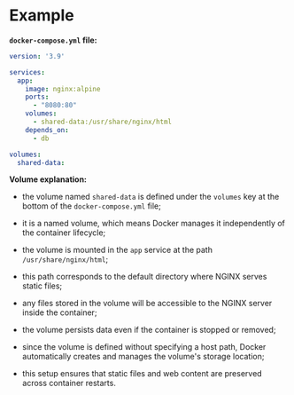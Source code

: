 # Example

**`docker-compose.yml` file:**

```yaml
version: '3.9'

services:
  app:
    image: nginx:alpine
    ports:
      - "8080:80"
    volumes:
      - shared-data:/usr/share/nginx/html
    depends_on:
      - db

volumes:
  shared-data:
```

**Volume explanation:**

- the volume named `shared-data` is defined under the `volumes` key at the bottom of the `docker-compose.yml` file;
- it is a named volume, which means Docker manages it independently of the container lifecycle;
- the volume is mounted in the `app` service at the path `/usr/share/nginx/html`;


- this path corresponds to the default directory where NGINX serves static files;
- any files stored in the volume will be accessible to the NGINX server inside the container;
- the volume persists data even if the container is stopped or removed;


- since the volume is defined without specifying a host path, Docker automatically creates and manages the volume's storage location;
- this setup ensures that static files and web content are preserved across container restarts.
